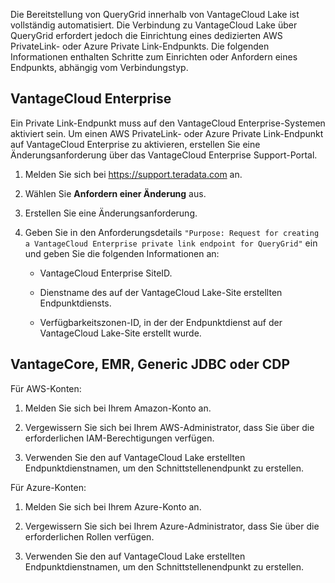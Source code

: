 Die Bereitstellung von QueryGrid innerhalb von VantageCloud Lake ist vollständig automatisiert. Die Verbindung zu VantageCloud Lake über QueryGrid erfordert jedoch die Einrichtung eines dedizierten AWS PrivateLink- oder Azure Private Link-Endpunkts. Die folgenden Informationen enthalten Schritte zum Einrichten oder Anfordern eines Endpunkts, abhängig vom Verbindungstyp.

VantageCloud Enterprise
-----------------------

Ein Private Link-Endpunkt muss auf den VantageCloud Enterprise-Systemen aktiviert sein. Um einen AWS PrivateLink- oder Azure Private Link-Endpunkt auf VantageCloud Enterprise zu aktivieren, erstellen Sie eine Änderungsanforderung über das VantageCloud Enterprise Support-Portal.

1.  Melden Sie sich bei <https://support.teradata.com> an.

2.  Wählen Sie **Anfordern einer Änderung** aus.

3.  Erstellen Sie eine Änderungsanforderung.

4.  Geben Sie in den Anforderungsdetails `"Purpose: Request for creating a VantageCloud Enterprise private link endpoint for QueryGrid"` ein und geben Sie die folgenden Informationen an:

    -   VantageCloud Enterprise SiteID.

    -   Dienstname des auf der VantageCloud Lake-Site erstellten Endpunktdiensts.

    -   Verfügbarkeitszonen-ID, in der der Endpunktdienst auf der VantageCloud Lake-Site erstellt wurde.

VantageCore, EMR, Generic JDBC oder CDP
---------------------------------------

Für AWS-Konten:

1.  Melden Sie sich bei Ihrem Amazon-Konto an.

2.  Vergewissern Sie sich bei Ihrem AWS-Administrator, dass Sie über die erforderlichen IAM-Berechtigungen verfügen.

3.  Verwenden Sie den auf VantageCloud Lake erstellten Endpunktdienstnamen, um den Schnittstellenendpunkt zu erstellen.

Für Azure-Konten:

1.  Melden Sie sich bei Ihrem Azure-Konto an.

2.  Vergewissern Sie sich bei Ihrem Azure-Administrator, dass Sie über die erforderlichen Rollen verfügen.

3.  Verwenden Sie den auf VantageCloud Lake erstellten Endpunktdienstnamen, um den Schnittstellenendpunkt zu erstellen.
